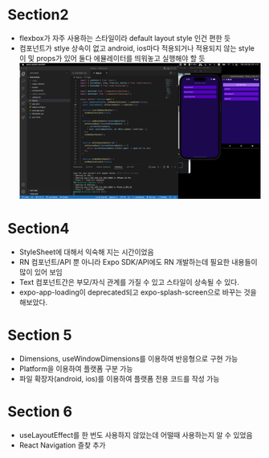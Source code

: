 # Section2

- flexbox가 자주 사용하는 스타일이라 default layout style 인건 편한 듯
- 컴포넌트가 stlye 상속이 없고 android, ios마다 적용되거나 적용되지 않는 style이 및 props가 있어 둘다 에뮬레이터를 띄워놓고 실행해야 할 듯
  <img src="docs/section2.png" width="700px" alt="section2" />

# Section4

- StyleSheet에 대해서 익숙해 지는 시간이었음
- RN 컴포넌트/API 뿐 아니라 Expo SDK/API에도 RN 개발하는데 필요한 내용들이 많이 있어 보임
- Text 컴포넌트간은 부모/자식 관계를 가질 수 있고 스타일이 상속될 수 있다.
- expo-app-loading이 deprecated되고 expo-splash-screen으로 바꾸는 것을 해보았다.

# Section 5

- Dimensions, useWindowDimensions를 이용하여 반응형으로 구현 가능
- Platform을 이용하여 플랫폼 구분 가능
- 파일 확장자(android, ios)를 이용하여 플랫폼 전용 코드를 작성 가능

# Section 6

- useLayoutEffect를 한 번도 사용하지 않았는데 어떨때 사용하는지 알 수 있었음
- React Navigation 즐찾 추가
